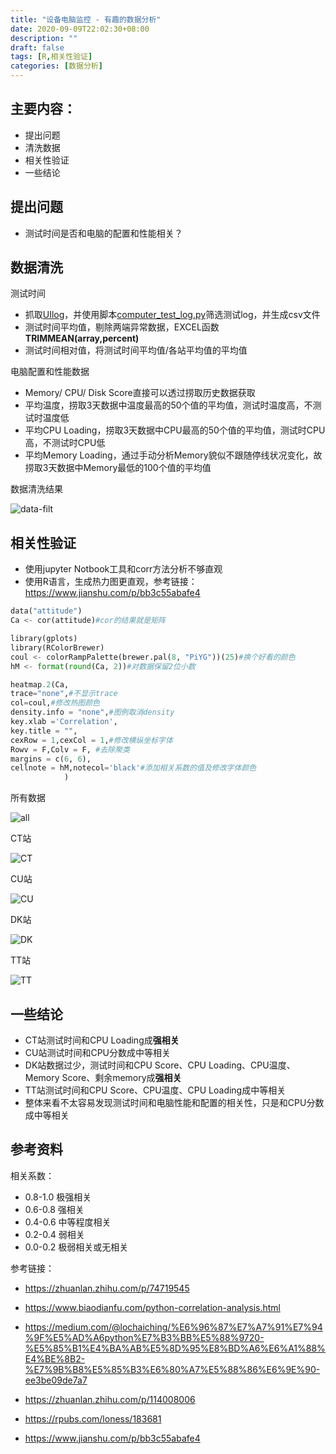 ```yaml
---
title: "设备电脑监控 - 有趣的数据分析"
date: 2020-09-09T22:02:30+08:00
description: ""
draft: false
tags: [R,相关性验证]
categories: [数据分析]
---
```

主要内容：
---
- 提出问题
- 清洗数据
- 相关性验证
- 一些结论

<!--more-->

提出问题
---

- 测试时间是否和电脑的配置和性能相关？

数据清洗
---

测试时间

- 抓取[UIlog](https://github.com/Charles-Miao/blog/blob/master/static/Test-Time-Analysis/raw-data/log.7z)，并使用脚本[computer_test_log.py](https://github.com/Charles-Miao/blog/blob/master/static/Test-Time-Analysis/computer_test_log.py)筛选测试log，并生成csv文件
- 测试时间平均值，剔除两端异常数据，EXCEL函数**TRIMMEAN(array,percent)**
- 测试时间相对值，将测试时间平均值/各站平均值的平均值

电脑配置和性能数据

- Memory/ CPU/ Disk Score直接可以透过捞取历史数据获取
- 平均温度，捞取3天数据中温度最高的50个值的平均值，测试时温度高，不测试时温度低
- 平均CPU Loading，捞取3天数据中CPU最高的50个值的平均值，测试时CPU高，不测试时CPU低
- 平均Memory Loading，通过手动分析Memory貌似不跟随停线状况变化，故捞取3天数据中Memory最低的100个值的平均值

数据清洗结果

![data-filt](https://github.com/Charles-Miao/blog/blob/master/static/Test-Time-Analysis/data_filt.PNG?raw=true)

相关性验证
---

- 使用jupyter Notbook工具和corr方法分析不够直观
- 使用R语言，生成热力图更直观，参考链接：https://www.jianshu.com/p/bb3c55abafe4

```python
data("attitude")
Ca <- cor(attitude)#cor的结果就是矩阵

library(gplots)
library(RColorBrewer)
coul <- colorRampPalette(brewer.pal(8, "PiYG"))(25)#换个好看的颜色
hM <- format(round(Ca, 2))#对数据保留2位小数

heatmap.2(Ca,
trace="none",#不显示trace
col=coul,#修改热图颜色
density.info = "none",#图例取消density
key.xlab ='Correlation',
key.title = "",
cexRow = 1,cexCol = 1,#修改横纵坐标字体
Rowv = F,Colv = F, #去除聚类
margins = c(6, 6),
cellnote = hM,notecol='black'#添加相关系数的值及修改字体颜色
            )
```

所有数据

![all](https://github.com/Charles-Miao/blog/blob/master/static/Test-Time-Analysis/analysis/ALL.png?raw=true)

CT站

![CT](https://github.com/Charles-Miao/blog/blob/master/static/Test-Time-Analysis/analysis/CT.png?raw=true)

CU站

![CU](https://github.com/Charles-Miao/blog/blob/master/static/Test-Time-Analysis/analysis/CU.png?raw=true)

DK站

![DK](https://github.com/Charles-Miao/blog/blob/master/static/Test-Time-Analysis/analysis/DK.png?raw=true)

TT站

![TT](https://github.com/Charles-Miao/blog/blob/master/static/Test-Time-Analysis/analysis/TT.png?raw=true)

一些结论
---

- CT站测试时间和CPU Loading成**强相关**
- CU站测试时间和CPU分数成中等相关
- DK站数据过少，测试时间和CPU Score、CPU Loading、CPU温度、Memory Score、剩余memory成**强相关**
- TT站测试时间和CPU Score、CPU温度、CPU Loading成中等相关
- 整体来看不太容易发现测试时间和电脑性能和配置的相关性，只是和CPU分数成中等相关



参考资料
---

相关系数：

- 0.8-1.0 极强相关
- 0.6-0.8 强相关
- 0.4-0.6 中等程度相关
- 0.2-0.4 弱相关
- 0.0-0.2 极弱相关或无相关 

参考链接：

- https://zhuanlan.zhihu.com/p/74719545

- https://www.biaodianfu.com/python-correlation-analysis.html
- https://medium.com/@lochaiching/%E6%96%87%E7%A7%91%E7%94%9F%E5%AD%A6python%E7%B3%BB%E5%88%9720-%E5%85%B1%E4%BA%AB%E5%8D%95%E8%BD%A6%E6%A1%88%E4%BE%8B2-%E7%9B%B8%E5%85%B3%E6%80%A7%E5%88%86%E6%9E%90-ee3be09de7a7

- https://zhuanlan.zhihu.com/p/114008006
- https://rpubs.com/loness/183681
- https://www.jianshu.com/p/bb3c55abafe4